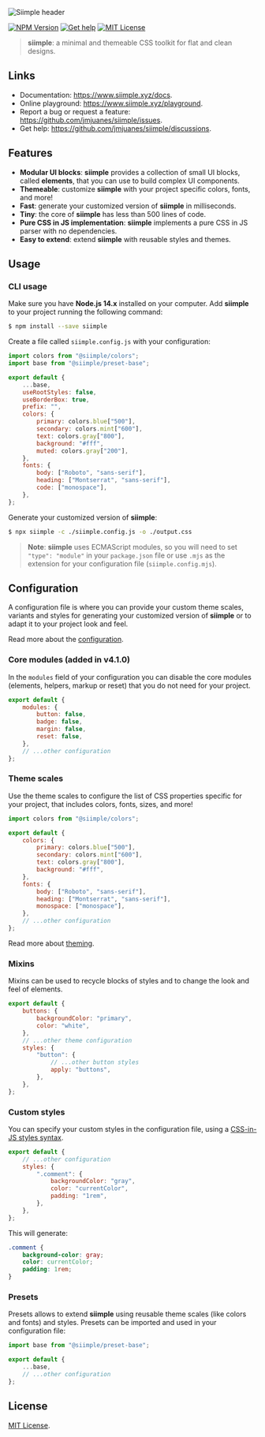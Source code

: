 ![Siimple header](https://github.com/jmjuanes/siimple/raw/main/header.svg)


[![NPM Version](https://badgen.net/npm/v/siimple)](https://npmjs.com/package/siimple)
[![Get help](https://badgen.net/badge/Discussions/Join%20us/cyan)](https://github.com/jmjuanes/siimple/discussions)
[![MIT License](https://badgen.net/github/license/jmjuanes/siimple)](https://github.com/jmjuanes/siimple)

> **siimple**: a minimal and themeable CSS toolkit for flat and clean designs.

## Links

- Documentation: https://www.siimple.xyz/docs.
- Online playground: https://www.siimple.xyz/playground.
- Report a bug or request a feature: https://github.com/jmjuanes/siimple/issues.
- Get help: https://github.com/jmjuanes/siimple/discussions.

## Features

- **Modular UI blocks**: **siimple** provides a collection of small UI blocks, called **elements**, that you can use to build complex UI components.
- **Themeable**: customize **siimple** with your project specific colors, fonts, and more!
- **Fast**: generate your customized version of **siimple** in milliseconds.
- **Tiny**: the core of **siimple** has less than 500 lines of code.
- **Pure CSS in JS implementation**: **siimple** implements a pure CSS in JS parser with no dependencies.
- **Easy to extend**: extend **siimple** with reusable styles and themes.

## Usage

### CLI usage

Make sure you have **Node.js 14.x** installed on your computer. Add **siimple** to your project running the following command:

```bash
$ npm install --save siimple
```

Create a file called `siimple.config.js` with your configuration:

```js
import colors from "@siimple/colors";
import base from "@siimple/preset-base";

export default {
    ...base,
    useRootStyles: false,
    useBorderBox: true,
    prefix: "",
    colors: {
        primary: colors.blue["500"],
        secondary: colors.mint["600"],
        text: colors.gray["800"],
        background: "#fff",
        muted: colors.gray["200"],
    },
    fonts: {
        body: ["Roboto", "sans-serif"],
        heading: ["Montserrat", "sans-serif"],
        code: ["monospace"],
    },
};
```

Generate your customized version of **siimple**:

```bash
$ npx siimple -c ./siimple.config.js -o ./output.css
```

> **Note**: **siimple** uses ECMAScript modules, so you will need to set `"type": "module"` in your `package.json` file or use `.mjs` as the extension for your configuration file (`siimple.config.mjs`).

## Configuration

A configuration file is where you can provide your custom theme scales, variants and styles for generating your customized version of **siimple** or to adapt it to your project look and feel.

Read more about the [configuration](https://www.siimple.xyz/docs/configuration/).

### Core modules (added in v4.1.0)

In the `modules` field of your configuration you can disable the core modules (elements, helpers, markup or reset) that you do not need for your project.

```js title=siimple.config.js
export default {
    modules: {
        button: false,
        badge: false,
        margin: false,
        reset: false,
    },
    // ...other configuration
};
```

### Theme scales

Use the theme scales to configure the list of CSS properties specific for your project, that includes colors, fonts, sizes, and more!

```js title=siimple.config.js
import colors from "@siimple/colors";

export default {
    colors: {
        primary: colors.blue["500"],
        secondary: colors.mint["600"],
        text: colors.gray["800"],
        background: "#fff",
    },
    fonts: {
        body: ["Roboto", "sans-serif"],
        heading: ["Montserrat", "sans-serif"],
        monospace: ["monospace"],
    },
    // ...other configuration
};
```

Read more about [theming](https://www.siimple.xyz/docs/theme).

### Mixins

Mixins can be used to recycle blocks of styles and to change the look and feel of elements. 

```js title=siimple.config.js
export default {
    buttons: {
        backgroundColor: "primary",
        color: "white",
    },
    // ...other theme configuration
    styles: {
        "button": {
            // ...other button styles
            apply: "buttons",
        },
    },
};
```

### Custom styles

You can specify your custom styles in the configuration file, using a [CSS-in-JS styles syntax](https://www.siimple.xyz/docs/guides/styles).

```js
export default {
    // ...other configuration
    styles: {
        ".comment": {
            backgroundColor: "gray",
            color: "currentColor",
            padding: "1rem",
        },
    },
};
```

This will generate:

```css
.comment {
    background-color: gray;
    color: currentColor;
    padding: 1rem;
}
```

### Presets

Presets allows to extend **siimple** using reusable theme scales (like colors and fonts) and styles. Presets can be imported and used in your configuration file:

```js
import base from "@siimple/preset-base";

export default {
    ...base,
    // ...other configuration
};
```

## License

[MIT License](https://github.com/jmjuanes/siimple/blob/main/LICENSE).

